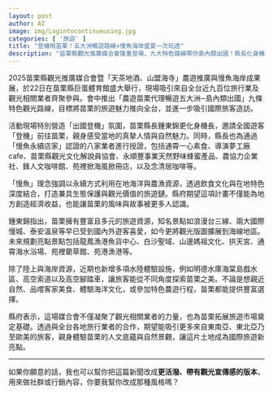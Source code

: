 ```yaml
---
layout: post
author: AI
image: img/Logintocontinueusing.jpg
categories: [ '旅遊' ]
title: "登機飛苗栗！五大洲暢遊路線×慢魚海岸盛宴一次玩透"  
description: "苗栗縣觀光推廣媒合會隆重登場，九大特色路線帶你島內類出國！縣長化身機長邀你親臨慢魚海岸、品味在地農漁風味，從山城浪漫到海線風光、從溫泉秘境到高空冒險，苗栗就是你的下一站夢想旅程！"  "
---
```

2025苗栗縣觀光推廣媒合會暨「天茶地酒、山盟海寺」農遊推廣與慢魚海岸成果展，於22日在苗栗縣巨蛋體育館盛大舉行，現場吸引來自全台近九百位旅行業及觀光相關業者齊聚參與。會中推出「農遊苗栗代理暢遊五大洲─島內類出國」九條特色觀光路線，目標將苗栗的旅遊魅力推向全台，並進一步吸引國際旅客造訪。  

活動現場特別營造「出國登機」氛圍，苗栗縣長鍾東錦更化身機長，邀請全國遊客「登機」前往苗栗，親身感受當地的真摯人情與自然魅力。同時，縣長也為通過「慢魚永續店家」認證的八家業者進行授證，包括通霄一心素食、導演夢工廠cafe、苗栗縣觀光文化解說員協會、永順豐事業天然野味蜂蜜產品、農協力企業社、鋒人文咖啡館、苑裡掀海風掀冊店，以及念清居咖啡等。  

「慢魚」理念強調以永續方式利用在地海洋與農漁資源，透過飲食文化與在地特色深度結合，打造兼具生態保護與觀光價值的旅遊鏈。縣府期望這項計畫不僅能為地方創造經濟收益，也能讓苗栗的風味與故事被更多人認識。  

鍾東錦指出，苗栗擁有豐富且多元的旅遊資源，知名景點如浪漫台三線、兩大國際慢城、泰安溫泉等早已受到國內外遊客喜愛，如今更將觀光版圖擴展到海線地區。未來規劃亮點景點包括龍鳳漁港魚貨中心、白沙聖域、山邊媽祖文化、拱天宮、通霄海水浴場、苑裡藺草館、苑港漁港等。  

除了陸上與海岸資源，近期也新增多項水陸體驗設施，例如明德水庫海棠島戲水區、高空索道以及高空腳踏車，讓旅客能從不同角度探索苗栗之美。不論是想親近自然、品嚐客家美食、體驗海洋文化，或參加特色農遊行程，苗栗都能提供豐富選擇。  

縣府表示，這場媒合會不僅凝聚了觀光相關業者的力量，也為苗栗拓展旅遊市場奠定基礎。透過與全台各地旅行業者的合作，期望能吸引更多來自東南亞、東北亞乃至歐美的旅客，親身體驗苗栗的人文底蘊與自然景觀，讓這片土地成為國際旅遊新亮點。  

---

如果你願意的話，我也可以幫你把這篇新聞改成**更活潑、帶有觀光宣傳感的版本**，用來做社群或行銷內容，你要我幫你改成那種風格嗎？